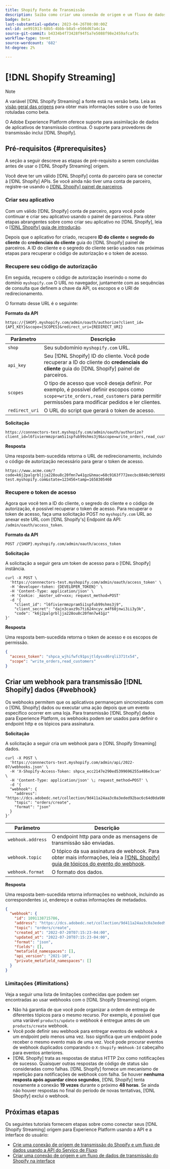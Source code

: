 ```yaml
---
title: Shopify Fonte de Transmissão
description: Saiba como criar uma conexão de origem e um fluxo de dados para assimilar dados de transmissão da sua instância do Shopify para o Adobe Experience Platform
badge: Beta
last-substantial-update: 2023-04-26T00:00:00Z
exl-id: ae991913-68b5-4bbb-b8a5-e566d67a4c1a
source-git-commit: b4334b4f73428f94f5a7e5088f98e2459afcaf3c
workflow-type: tm+mt
source-wordcount: '682'
ht-degree: 2%

---
```


# [!DNL Shopify Streaming]

>[!NOTE]
>
>A variável [!DNL Shopify Streaming] a fonte está na versão beta. Leia as [visão geral das origens](../../home.md#terms-and-conditions) para obter mais informações sobre o uso de fontes rotuladas como beta.

O Adobe Experience Platform oferece suporte para assimilação de dados de aplicativos de transmissão contínua. O suporte para provedores de transmissão inclui [!DNL Shopify].

## Pré-requisitos {#prerequisites}

A seção a seguir descreve as etapas de pré-requisito a serem concluídas antes de usar o [!DNL Shopify Streaming] origem.

Você deve ter um válido [!DNL Shopify] conta do parceiro para se conectar à [!DNL Shopify] APIs. Se você ainda não tiver uma conta de parceiro, registre-se usando o [[!DNL Shopify] painel de parceiros](https://www.shopify.com/partners).

### Criar seu aplicativo

Com um válido [!DNL Shopify] conta de parceiro, agora você pode continuar e criar seu aplicativo usando o painel de parceiros. Para obter etapas abrangentes sobre como criar seu aplicativo no [!DNL Shopify], leia o [[!DNL Shopify] guia de introdução](https://www.shopify.com/partners/blog/17056443-how-to-generate-a-shopify-api-token).

Depois que o aplicativo for criado, recupere **ID do cliente** e **segredo do cliente** do **credenciais do cliente** guia do [!DNL Shopify] painel de parceiros. A ID do cliente e o segredo do cliente serão usados nas próximas etapas para recuperar o código de autorização e o token de acesso.

### Recupere seu código de autorização

Em seguida, recupere o código de autorização inserindo o nome do domínio `myshopify.com` O URL no navegador, juntamente com as sequências de consulta que definem a chave da API, os escopos e o URI de redirecionamento.

O formato desse URL é o seguinte:

**Formato da API**

```http
https://{SHOP}.myshopify.com/admin/oauth/authorize?client_id={API_KEY}&scope={SCOPES}&redirect_uri={REDIRECT_URI}
```

| Parâmetro | Descrição |
| --- | --- |
| `shop` | Seu subdomínio `myshopify.com` URL. |
| `api_key` | Seu [!DNL Shopify] ID do cliente. Você pode recuperar a ID do cliente do **credenciais do cliente** guia do [!DNL Shopify] painel de parceiros. |
| `scopes` | O tipo de acesso que você deseja definir. Por exemplo, é possível definir escopos como `scope=write_orders,read_customers` para permitir permissões para modificar pedidos e ler clientes. |
| `redirect_uri` | O URL do script que gerará o token de acesso. |

**Solicitação**

```http
https://connnectors-test.myshopify.com/admin/oauth/authorize?client_id=l6fiviermmzpram5i1spfub99shms3j9&scope=write_orders,read_customers&redirect_uri=https://acme.com
```

**Resposta**

Uma resposta bem-sucedida retorna o URL de redirecionamento, incluindo o código de autorização necessário para gerar o token de acesso.

```http
https://www.acme.com/?code=k6j2palgrbljja228ou8c20fmn7w41gz&hmac=68c9163f772eecbc8848c90f695bca0460899c125af897a6d2b0ebbd59d3a43b&shop=connnectors-test.myshopify.com&state=123456×tamp=1658305460
```

### Recupere o token de acesso

Agora que você tem a ID do cliente, o segredo do cliente e o código de autorização, é possível recuperar o token de acesso. Para recuperar o token de acesso, faça uma solicitação POST no `myshopify.com` URL ao anexar este URL com [!DNL Shopify's] Endpoint da API: `/admin/oauth/access_token`.

**Formato da API**

```https
POST /{SHOP}.myshopify.com/admin/oauth/access_token
```

**Solicitação**

A solicitação a seguir gera um token de acesso para o [!DNL Shopify] instância.

```shell
curl -X POST \
  'https://connnectors-test.myshopify.com/admin/oauth/access_token' \
  -H 'developer-token: {DEVELOPER_TOKEN}' \
  -H 'Content-Type: application/json' \
  -H 'Cookie: _master_udr=xxx; request_method=POST'
  -d '{
    "client_id": "l6fiviermmzpram5i1spfub99shms3j9",
    "client_secret": "dajn3caxz9s7ti624ncyv_m4f60jnwi3ii3y3k",
    "code": "k6j2palgrbljja228ou8c20fmn7w41gz"
}'
```

**Resposta**

Uma resposta bem-sucedida retorna o token de acesso e os escopos de permissão.

```json
{
  "access_token": "shpca_wjhifwfc91psjtldysxd6rqli371tx54",
  "scope": "write_orders,read_customers"
}
```

## Criar um webhook para transmissão [!DNL Shopify] dados {#webhook}

Os webhooks permitem que os aplicativos permaneçam sincronizados com o [!DNL Shopify] dados ou executar uma ação depois que um evento específico ocorrer em uma loja. Para transmissão [!DNL Shopify] dados para Experience Platform, os webhooks podem ser usados para definir o endpoint http e os tópicos para assinatura.

**Solicitação**

A solicitação a seguir cria um webhook para o [!DNL Shopify Streaming] dados.

```shell
curl -X POST \
  'https://connnectors-test.myshopify.com/admin/api/2022-07/webhooks.json' \
  -H 'X-Shopify-Access-Token: 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' \
  -H 'Content-Type: application/json' \; request_method=POST' \
  -d '{
  "webhook": {
    "address": "https://dcs.adobedc.net/collection/9d411a24aa3c0a3eded92bac6c64d0da986ee7a8212f87168c5fb42d9ddc3227",
    "topic": "orders/create",
    "format": "json"
  }
}'
```

| Parâmetro | Descrição |
| --- | --- | 
| `webhook.address` | O endpoint http para onde as mensagens de transmissão são enviadas. |
| `webhook.topic` | O tópico da sua assinatura de webhook. Para obter mais informações, leia a [[!DNL Shopify] guia de tópicos do evento do webhook](https://shopify.dev/docs/api/admin-rest/2023-04/resources/webhook#event-topics). |
| `webhook.format` | O formato dos dados. |

**Resposta**

Uma resposta bem-sucedida retorna informações no webhook, incluindo as correspondentes `id`, endereço e outras informações de metadados.

```json
{
  "webhook": {
    "id": 1091138715786,
    "address": "https://dcs.adobedc.net/collection/9d411a24aa3c0a3eded92bac6c64d0da986ee7a8212f87168c5fb42d9ddc3227",
    "topic": "orders/create",
    "created_at": "2022-07-20T07:15:23-04:00",
    "updated_at": "2022-07-20T07:15:23-04:00",
    "format": "json",
    "fields": [],
    "metafield_namespaces": [],
    "api_version": "2021-10",
    "private_metafield_namespaces": []
  }
}
```

### Limitações {#limitations}

Veja a seguir uma lista de limitações conhecidas que podem ser encontradas ao usar webhooks com o [!DNL Shopify Streaming] origem.

* Não há garantia de que você pode organizar a ordem de entrega de diferentes tópicos para o mesmo recurso. Por exemplo, é possível que uma variável `products/update` o webhook é entregue antes de um `products/create` webhook.
* Você pode definir seu webhook para entregar eventos de webhook a um endpoint pelo menos uma vez. Isso significa que um endpoint pode receber o mesmo evento mais de uma vez. Você pode procurar eventos de webhook duplicados comparando o `X-Shopify-Webhook-Id` cabeçalho para eventos anteriores.
* [!DNL Shopify] trata as respostas de status HTTP 2xx como notificações de sucesso. Quaisquer outras respostas de código de status são consideradas como falhas. [!DNL Shopify] fornece um mecanismo de repetição para notificações de webhook com falha. Se houver **nenhuma resposta após aguardar cinco segundos**, [!DNL Shopify] tenta novamente a conexão **19 vezes** durante o próximo **48 horas**. Se ainda não houver respostas no final do período de novas tentativas, [!DNL Shopify] exclui o webhook.

## Próximas etapas

Os seguintes tutoriais fornecem etapas sobre como conectar seus [!DNL Shopify Streaming] origem para Experience Platform usando a API e a interface do usuário:

* [Crie uma conexão de origem de transmissão do Shopify e um fluxo de dados usando a API do Serviço de Fluxo](../../tutorials/api/create/ecommerce/shopify-streaming.md)
* [Criar uma conexão de origem e um fluxo de dados de transmissão do Shopify na interface](../../tutorials/ui/create/ecommerce/shopify-streaming.md)
